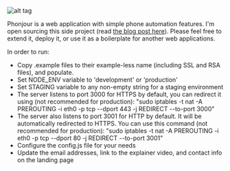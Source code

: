 ![alt tag](https://github.com/pesfandiar/Phonjour/blob/master/public/images/logo-large.png)

Phonjour is a web application with simple phone automation features. I'm open sourcing this side project (read [the blog post here](http://www.pesfandiar.com/blog/2016/02/06/open-sourcing-my-nodejs-app)). Please feel free to extend it, deploy it, or use it as a boilerplate for another web applications.

In order to run:
* Copy .example files to their example-less name (including SSL and RSA files), and populate.
* Set NODE_ENV variable to 'development' or 'production'
* Set STAGING variable to any non-empty string for a staging environment
* The server listens to port 3000 for HTTPS by default, you can redirect it using (not recommended for production):
    "sudo iptables -t nat -A PREROUTING -i eth0 -p tcp --dport 443 -j REDIRECT --to-port 3000"
* The server also listens to port 3001 for HTTP by default. It will be automatically redirected to HTTPS. You can use this command (not recommended for production):
    "sudo iptables -t nat -A PREROUTING -i eth0 -p tcp --dport 80 -j REDIRECT --to-port 3001"
* Configure the config.js file for your needs
* Update the email addresses, link to the explainer video, and contact info on the landing page
